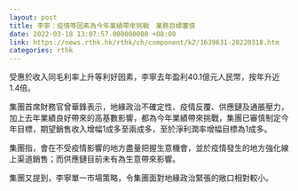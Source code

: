 ```yaml
---
layout: post
title: 李寧：疫情等因素為今年業績帶來挑戰　業務目標審慎
date: 2022-03-18 13:07:57.000000000 +08:00
link: https://news.rthk.hk/rthk/ch/component/k2/1639631-20220318.htm
categories: rthk
---
```


受惠於收入同毛利率上升等利好因素，李寧去年盈利40.1億元人民幣，按年升近1.4倍。

集團首席財務官曾華鋒表示，地緣政治不確定性、疫情反覆、供應鏈及通脹壓力，加上去年業績良好帶來的高基數影響，都為今年業績帶來挑戰，集團已審慎制定今年目標，期望銷售收入增幅1成多至兩成多，至於淨利潤率增幅目標為1成多。

集團指，會在不受疫情影響的地方盡量把握生意機會，並於疫情發生的地方強化線上渠道銷售；而供應鏈目前未有為生意帶來影響。

集團又提到，李寧單一市場策略，令集團面對地緣政治緊張的敞口相對較小。
